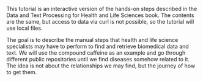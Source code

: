 <script>
import Link from "$components/Link.svelte";
import Alert from "$components/Alert.svelte";
</script>


<Alert> This tutorial is an interactive version of the hands-on steps described in the <Link href="https://labs.rd.ciencias.ulisboa.pt/book/">Data and Text Processing for Health and Life Sciences</Link> book. The contents are the same, but access to data via curl is not possible, so the tutorial will use local files. </Alert>

The goal is to describe the manual steps that health and life science specialists may have to perform to find and retrieve biomedical data and text. We will use the compound caffeine as an example and go through different public repositories until we find diseases somehow related to it. The idea is not about the relationships we may find, but the journey of how to get them.
